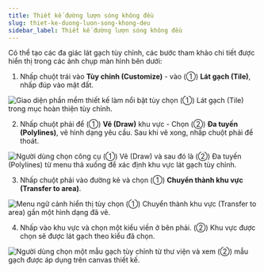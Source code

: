```yaml
---
title: Thiết kế đường lượn sóng không đều
slug: thiet-ke-duong-luon-song-khong-deu
sidebar_label: Thiết kế đường lượn sóng không đều
---
```


Có thể tạo các đa giác lát gạch tùy chỉnh, các bước tham khảo chi tiết được hiển thị trong các ảnh chụp màn hình bên dưới:

1. Nhấp chuột trái vào **Tùy chỉnh (Customize)** - vào (①) **Lát gạch (Tile)**, nhấp đúp vào mặt đất.

![Giao diện phần mềm thiết kế làm nổi bật tùy chọn (①) Lát gạch (Tile) trong mục hoàn thiện tùy chỉnh.](https://storage.googleapis.com/jegavn_kb/images/28693657-b06d-4846-b04a-5233dee4e8fc.png)

2. Nhấp chuột phải để (①) **Vẽ (Draw)** khu vực - Chọn (②) **Đa tuyến (Polylines)**, vẽ hình dạng yêu cầu. Sau khi vẽ xong, nhấp chuột phải để thoát.

![Người dùng chọn công cụ (①) Vẽ (Draw) và sau đó là (②) Đa tuyến (Polylines) từ menu thả xuống để xác định khu vực lát gạch tùy chỉnh.](https://storage.googleapis.com/jegavn_kb/images/d34bce7f-2aff-4f80-8207-091e0802fc6e.png)

3. Nhấp chuột phải vào đường kẻ và chọn (①) **Chuyển thành khu vực (Transfer to area)**.

![Menu ngữ cảnh hiển thị tùy chọn (①) Chuyển thành khu vực (Transfer to area) gần một hình dạng đã vẽ.](https://storage.googleapis.com/jegavn_kb/images/454f7ed6-ecf2-4b3a-85a4-59bfac27361e.png)

4. Nhấp vào khu vực và chọn một kiểu viền ở bên phải. (②) Khu vực được chọn sẽ được lát gạch theo kiểu đã chọn.

![Người dùng chọn một mẫu gạch tùy chỉnh từ thư viện và xem (②) mẫu gạch được áp dụng trên canvas thiết kế.](https://storage.googleapis.com/jegavn_kb/images/23ac8c4a-980e-49ed-99d6-f66eb00c36e9.png)